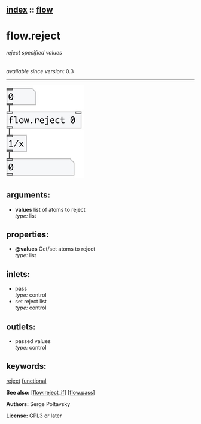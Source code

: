 [index](index.html) :: [flow](category_flow.html)
---

# flow.reject

###### reject specified values

*available since version:* 0.3

---




[![example](../examples/img/flow.reject.jpg)](../examples/pd/flow.reject.pd)



## arguments:

* **values**
list of atoms to reject<br>
_type:_ list<br>





## properties:

* **@values** 
Get/set atoms to reject<br>
_type:_ list<br>



## inlets:

* pass<br>
_type:_ control
* set reject list<br>
_type:_ control



## outlets:

* passed values<br>
_type:_ control



## keywords:

[reject](keywords/reject.html)
[functional](keywords/functional.html)



**See also:**
[\[flow.reject_if\]](flow.reject_if.html)
[\[flow.pass\]](flow.pass.html)




**Authors:** Serge Poltavsky




**License:** GPL3 or later





